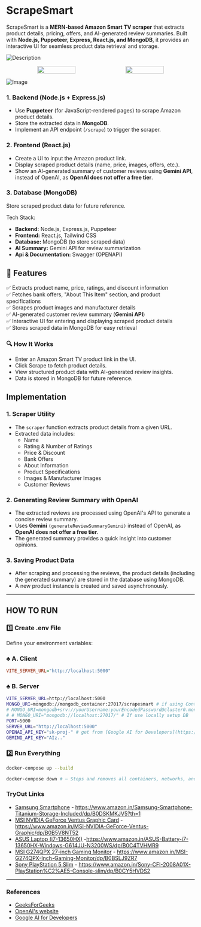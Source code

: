 # ScrapeSmart

ScrapeSmart is a **MERN-based Amazon Smart TV scraper** that extracts product details, pricing, offers, and AI-generated review summaries. Built with **Node.js, Puppeteer, Express, React.js, and MongoDB**, it provides an interactive UI for seamless product data retrieval and storage.

![Description](./Scrape/Wroking.gif)

<p align="center" style="display: flex; justify-content: center;">
    <img src="https://github.com/user-attachments/assets/e2168b85-915b-41b1-9411-e1485d46fafd" style="width: 45%; height: auto; margin-right: 10px;">
    <img src="https://github.com/user-attachments/assets/a9c6d359-88e2-435e-b7e6-aa5317a3a2b1" style="width: 45%; height: auto;">
</p>

![Image](https://github.com/user-attachments/assets/bfbfff03-4354-4011-876a-3d3f51077b12)

### 1. Backend (Node.js + Express.js)

- Use **Puppeteer** (for JavaScript-rendered pages) to scrape Amazon product details.
- Store the extracted data in **MongoDB**.
- Implement an API endpoint (`/scrape`) to trigger the scraper.

### 2. Frontend (React.js)

- Create a UI to input the Amazon product link.
- Display scraped product details (name, price, images, offers, etc.).
- Show an AI-generated summary of customer reviews using **Gemini API**, instead of OpenAI, as **OpenAI does not offer a free tier**.

### 3. Database (MongoDB)

Store scraped product data for future reference.

Tech Stack:

- **Backend:** Node.js, Express.js, Puppeteer
- **Frontend:** React.js, Tailwind CSS
- **Database:** MongoDB (to store scraped data)
- **AI Summary:** Gemini API for review summarization
- **Api \& Documentation:** Swagger (OPENAPI)

## 🚀 Features

✅ Extracts product name, price, ratings, and discount information  
✅ Fetches bank offers, "About This Item" section, and product specifications  
✅ Scrapes product images and manufacturer details  
✅ AI-generated customer review summary (**Gemini API**)  
✅ Interactive UI for entering and displaying scraped product details  
✅ Stores scraped data in MongoDB for easy retrieval

### 🔍 How It Works

- Enter an Amazon Smart TV product link in the UI.
- Click Scrape to fetch product details.
- View structured product data with AI-generated review insights.
- Data is stored in MongoDB for future reference.

## Implementation

### 1. **Scraper Utility**

- The `scraper` function extracts product details from a given URL.
- Extracted data includes:
  - Name
  - Rating & Number of Ratings
  - Price & Discount
  - Bank Offers
  - About Information
  - Product Specifications
  - Images & Manufacturer Images
  - Customer Reviews

### 2. **Generating Review Summary with OpenAI**

- The extracted reviews are processed using OpenAI's API to generate a concise review summary.
- Uses **Gemini** `(generateReviewSummaryGemini)` instead of OpenAI, as **OpenAI does not offer a free tier**.
- The generated summary provides a quick insight into customer opinions.

### 3. **Saving Product Data**

- After scraping and processing the reviews, the product details (including the generated summary) are stored in the database using MongoDB.
- A new product instance is created and saved asynchronously.

---

## HOW TO RUN

### 1️⃣ Create .env File

Define your environment variables:

### :clubs: A. Client

```ini
VITE_SERVER_URL="http://localhost:5000"
```

### :clubs: B. Server

```sh
VITE_SERVER_URL=http://localhost:5000
MONGO_URI=mongodb://mongodb_container:27017/scrapesmart # if using Container image
# MONGO_URI=mongodb+srv://yourUsername:yourEncodedPassword@cluster0.mongodb.net/yourDatabase # if using cloud Db
# # MONGO_URI="mongodb://localhost:27017/" # If use locally setup DB
PORT=5000
SERVER_URL="http://localhost:5000"
OPENAI_API_KEY="sk-proj-" # get from [Google AI for Developers](https://ai.google.dev/)
GEMINI_API_KEY="AIz.."

```

### 2️⃣ Run Everything

```sh
docker-compose up --build
```

```sh
docker-compose down # – Stops and removes all containers, networks, and volumes defined in the docker-compose.yml file.
```

### TryOut Links

- [Samsung Smartphone](https://www.amazon.in/Samsung-Smartphone-Titanium-Storage-Included/dp/B0DSKMKJV5?th=1) - https://www.amazon.in/Samsung-Smartphone-Titanium-Storage-Included/dp/B0DSKMKJV5?th=1
- [MSI NVIDIA GeForce Ventus Graphic Card](https://www.amazon.in/MSI-NVIDIA-GeForce-Ventus-Graphic/dp/B0B5V8NT52) - https://www.amazon.in/MSI-NVIDIA-GeForce-Ventus-Graphic/dp/B0B5V8NT52
- [ASUS Laptop (i7-13650HX)](https://www.amazon.in/ASUS-Battery-i7-13650HX-Windows-G614JU-N3200WS/dp/B0C4TVHMR9) -https://www.amazon.in/ASUS-Battery-i7-13650HX-Windows-G614JU-N3200WS/dp/B0C4TVHMR9
- [MSI G274QPX 27-inch Gaming Monitor](https://www.amazon.in/MSI-G274QPX-Inch-Gaming-Monitor/dp/B0BSLJ9ZR7) - https://www.amazon.in/MSI-G274QPX-Inch-Gaming-Monitor/dp/B0BSLJ9ZR7
- [Sony PlayStation 5 Slim](https://www.amazon.in/Sony-CFI-2008A01X-PlayStation%C2%AE5-Console-slim/dp/B0CY5HVDS2) - https://www.amazon.in/Sony-CFI-2008A01X-PlayStation%C2%AE5-Console-slim/dp/B0CY5HVDS2

---

### References

- [GeeksForGeeks](https://www.geeksforgeeks.org/scraping-amazon-product-information-using-beautiful-soup/)
- [OpenAI's website](https://platform.openai.com/)
- [Google AI for Developers](https://ai.google.dev/)
